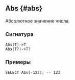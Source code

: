 ## Abs {#abs}

Абсолютное значение числа.

### Сигнатура

```yql
Abs(T)->T
Abs(T?)->T?
```

### Примеры

```yql
SELECT Abs(-123); -- 123
```
